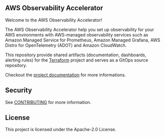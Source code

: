 ## AWS Observability Accelerator

Welcome to the AWS Observability Accelerator!

The AWS Observability Accelerator help you set up observability for your AWS environments with AWS-managed observability services such as Amazon Managed Service for Prometheus, Amazon Managed Grafana, AWS Distro for OpenTelemetry (ADOT) and Amazon CloudWatch.

This repository provide shared artifacts (documentation, dashboards, alerting rules) for the [Terraform](https://github.com/aws-observability/terraform-aws-observability-accelerator) project and serves as a GitOps source repository.

Checkout the [project documentation](https://aws-observability.github.io/terraform-aws-observability-accelerator/) for more informations.

## Security

See [CONTRIBUTING](CONTRIBUTING.md#security-issue-notifications) for more information.

## License

This project is licensed under the Apache-2.0 License.
